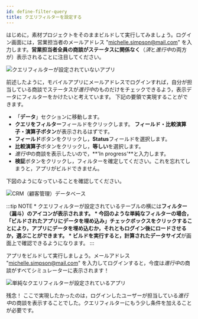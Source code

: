 ```yaml
---
id: define-filter-query
title: クエリフィルターを設定する
---
```


はじめに，素材プロジェクトをそのままビルドして実行してみましょう。ログイン画面には，営業担当者のメールアドレス "michelle.simpson@mail.com" を入力します。**営業担当者全員の商談がステータスに関係なく**（*済*と*進行中*の両方が）表示されることに注目してください。

![クエリフィルターが設定されていないアプリ](assets/en/restricted-queries/ios-app-without-queries.png)

前述したように，モバイルアプリにメールアドレスでログインすれば，自分が担当している商談でステータスが*進行中*のものだけをチェックできるよう，表示データにフィルターをかけたいと考えています。 下記の要領で実現することができます。

* 「**データ**」セクションに移動します。
* **クエリをフィルター**フィールドをクリックします。 **フィールド・比較演算子・演算子ボタン**が表示されるはずです。
* **フィールド**ボタンをクリックし，**Status**フィールドを選択します。
* **比較演算子**ボタンをクリックし，**等しい**を選択します。
* *進行中*の商談を表示したいので，**&apos;In progress&apos;**と入力します。
* **検証**ボタンをクリックし，フィルターを確定してください。これを忘れてしまうと，アプリがビルドできません。

下図のようになっていることを確認してください。

![CRM（顧客管理）データベース](assets/en/restricted-queries/filterquery.png)

:::tip NOTE * クエリフィルターが設定されているテーブルの横には**フィルター（漏斗）**のアイコンが表示されます。 * 今回のような単純なフィルターの場合，「**ビルドされたアプリにデータを埋め込み**」チェックボックスをクリックすることにより，アプリにデータを埋め込むか，それともログイン後にロードさせるか，選ぶことができます。 * ビルドを実行すると，計算された**データサイズ**が画面上で確認できるようになります。 :::

アプリをビルドして実行しましょう。メールアドレス "michelle.simpson@mail.com" を入力してログインすると，今度は*進行中*の商談がすべてシミュレーターに表示されます！

![単純なクエリフィルターが設定されているアプリ](assets/en/restricted-queries/restrited-queries-basic-query.png)

残念！ ここで実現したかったのは，ログインしたユーザーが担当している*進行中*の商談を表示することでした。クエリフィルターにもう少し条件を加えることが必要です。